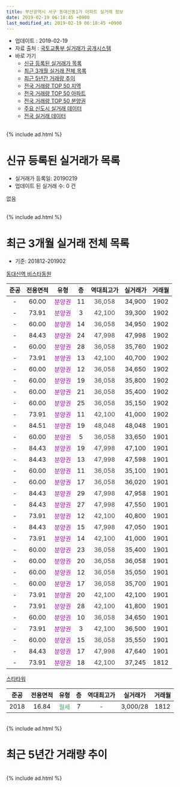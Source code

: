 ```yaml
---
title: 부산광역시 서구 동대신동1가 아파트 실거래 정보
date: 2019-02-19 06:18:45 +0900
last_modified_at: 2019-02-19 06:18:45 +0900
---
```


* 업데이트 : 2019-02-19
* 자료 출처 : [국토교통부 실거래가 공개시스템](http://rt.molit.go.kr)
* 바로 가기
    * [신규 등록된 실거래가 목록](#신규-등록된-실거래가-목록)
    * [최근 3개월 실거래 전체 목록](#최근-3개월-실거래-전체-목록)
    * [최근 5년간 거래량 추이](#최근-5년간-거래량-추이)
    * [전국 거래량 TOP 50 지역](https://ayogom.github.io/apt-trade-info/최근-3개월-전국에서-가장-거래가-많이-발생한-지역)
    * [전국 거래량 TOP 50 아파트](https://ayogom.github.io/apt-trade-info/최근-3개월-전국에서-가장-거래가-많이-발생한-아파트)
    * [전국 거래량 TOP 50 분양권](https://ayogom.github.io/apt-trade-info/최근-3개월-전국에서-가장-거래가-많이-발생한-분양권)
    * [주요 신도시 실거래 데이터](https://ayogom.github.io/apt-trade-info/주요-신도시)
    * [전국 실거래 데이터](https://ayogom.github.io/apt-trade-info/전국)
<br>
{% include ad.html %}
<br>

# 신규 등록된 실거래가 목록
* 실거래가 등록일: 20190219
* 업데이트 된 실거래 수: 0 건

없음

<br>
{% include ad.html %}
<br>

# 최근 3개월 실거래 전체 목록
* 기준: 201812-201902


[동대신역 비스타동원](https://search.naver.com/search.naver?query=%EB%B6%80%EC%82%B0%EA%B4%91%EC%97%AD%EC%8B%9C+%EC%84%9C%EA%B5%AC+%EB%8F%99%EB%8C%80%EC%8B%A0%EB%8F%991%EA%B0%80+%EB%8F%99%EB%8C%80%EC%8B%A0%EC%97%AD+%EB%B9%84%EC%8A%A4%ED%83%80%EB%8F%99%EC%9B%90)

|준공|전용면적|유형|층|역대최고가|실거래가|거래월|
|:---:|:---:|:---:|:---:|:---:|:---:|:---:|
|-|60.00|<span style="color:#9C11A5">분양권</span>|11|<span style="color:#444444">36,058</span>|34,900|1902|
|-|73.91|<span style="color:#9C11A5">분양권</span>|3|<span style="color:#444444">42,100</span>|39,300|1902|
|-|60.00|<span style="color:#9C11A5">분양권</span>|14|<span style="color:#444444">36,058</span>|34,950|1902|
|-|84.43|<span style="color:#9C11A5">분양권</span>|24|<span style="color:#444444">47,998</span>|47,998|1902|
|-|60.00|<span style="color:#9C11A5">분양권</span>|28|<span style="color:#444444">36,058</span>|35,760|1902|
|-|73.91|<span style="color:#9C11A5">분양권</span>|13|<span style="color:#444444">42,100</span>|40,700|1902|
|-|60.00|<span style="color:#9C11A5">분양권</span>|12|<span style="color:#444444">36,058</span>|34,650|1902|
|-|60.00|<span style="color:#9C11A5">분양권</span>|19|<span style="color:#444444">36,058</span>|35,800|1902|
|-|60.00|<span style="color:#9C11A5">분양권</span>|21|<span style="color:#444444">36,058</span>|35,400|1902|
|-|60.00|<span style="color:#9C11A5">분양권</span>|25|<span style="color:#444444">36,058</span>|35,150|1902|
|-|73.91|<span style="color:#9C11A5">분양권</span>|11|<span style="color:#444444">42,100</span>|41,000|1902|
|-|84.51|<span style="color:#9C11A5">분양권</span>|19|<span style="color:#444444">48,048</span>|48,048|1901|
|-|60.00|<span style="color:#9C11A5">분양권</span>|5|<span style="color:#444444">36,058</span>|33,650|1901|
|-|84.43|<span style="color:#9C11A5">분양권</span>|19|<span style="color:#444444">47,998</span>|47,100|1901|
|-|84.43|<span style="color:#9C11A5">분양권</span>|13|<span style="color:#444444">47,998</span>|47,598|1901|
|-|60.00|<span style="color:#9C11A5">분양권</span>|11|<span style="color:#444444">36,058</span>|35,100|1901|
|-|60.00|<span style="color:#9C11A5">분양권</span>|17|<span style="color:#444444">36,058</span>|36,020|1901|
|-|84.43|<span style="color:#9C11A5">분양권</span>|29|<span style="color:#444444">47,998</span>|47,958|1901|
|-|84.43|<span style="color:#9C11A5">분양권</span>|27|<span style="color:#444444">47,998</span>|47,550|1901|
|-|73.91|<span style="color:#9C11A5">분양권</span>|12|<span style="color:#444444">42,100</span>|40,800|1901|
|-|84.43|<span style="color:#9C11A5">분양권</span>|15|<span style="color:#444444">47,998</span>|47,050|1901|
|-|73.91|<span style="color:#9C11A5">분양권</span>|14|<span style="color:#444444">42,100</span>|41,000|1901|
|-|60.00|<span style="color:#9C11A5">분양권</span>|23|<span style="color:#444444">36,058</span>|35,400|1901|
|-|60.00|<span style="color:#9C11A5">분양권</span>|20|<span style="color:#444444">36,058</span>|36,058|1901|
|-|60.00|<span style="color:#9C11A5">분양권</span>|12|<span style="color:#444444">36,058</span>|35,050|1901|
|-|60.00|<span style="color:#9C11A5">분양권</span>|17|<span style="color:#444444">36,058</span>|35,700|1901|
|-|73.91|<span style="color:#9C11A5">분양권</span>|20|<span style="color:#444444">42,100</span>|42,100|1901|
|-|73.91|<span style="color:#9C11A5">분양권</span>|28|<span style="color:#444444">42,100</span>|41,800|1901|
|-|60.00|<span style="color:#9C11A5">분양권</span>|10|<span style="color:#444444">36,058</span>|34,650|1901|
|-|73.91|<span style="color:#9C11A5">분양권</span>|3|<span style="color:#444444">42,100</span>|36,500|1901|
|-|60.00|<span style="color:#9C11A5">분양권</span>|15|<span style="color:#444444">36,058</span>|35,550|1901|
|-|84.43|<span style="color:#9C11A5">분양권</span>|17|<span style="color:#444444">47,998</span>|47,640|1901|
|-|73.91|<span style="color:#9C11A5">분양권</span>|18|<span style="color:#444444">42,100</span>|37,245|1812|

[스타타워](https://search.naver.com/search.naver?query=%EB%B6%80%EC%82%B0%EA%B4%91%EC%97%AD%EC%8B%9C+%EC%84%9C%EA%B5%AC+%EB%8F%99%EB%8C%80%EC%8B%A0%EB%8F%991%EA%B0%80+%EC%8A%A4%ED%83%80%ED%83%80%EC%9B%8C)

|준공|전용면적|유형|층|역대최고가|실거래가|거래월|
|:---:|:---:|:---:|:---:|:---:|:---:|:---:|
|2018|16.84|<span style="color:#34a853">월세</span>|7|<span style="color:#444444">-</span>|3,000/28|1812|


<br>
{% include ad.html %}
<br>

# 최근 5년간 거래량 추이


<div style="width:100%;">
    <canvas id="deal_progress" height="200"></canvas>
</div>

<script>
new Chart(document.getElementById("deal_progress"), {
    type: 'line',
    data: {
        labels: ['201402','201403','201404','201405','201406','201407','201408','201409','201410','201411','201412','201501','201502','201503','201504','201505','201506','201507','201508','201509','201510','201511','201512','201601','201602','201603','201604','201605','201606','201607','201608','201609','201610','201611','201612','201701','201702','201703','201704','201705','201706','201707','201708','201709','201710','201711','201712','201801','201802','201803','201804','201805','201806','201807','201808','201809','201810','201811','201812','201901','201902'],
        datasets: [{
            label: '매매',
            pointRadius: 1,
            data: [1, 0, 1, 0, 0, 0, 1, 1, 1, 1, 0, 1, 1, 2, 0, 1, 0, 0, 1, 0, 0, 0, 0, 0, 2, 0, 1, 2, 0, 0, 0, 0, 1, 1, 1, 0, 0, 1, 6, 10, 2, 2, 1, 0, 0, 1, 0, 0, 0, 0, 0, 1, 0, 0, 0, 0, 3, 5, 1, 21, 11],
            borderColor: "rgba(255, 201, 14, 1)",
            backgroundColor: "rgba(255, 201, 14, 0.5)",
            fill: false,
            lineTension: 0
        },{
            label: '전월세',
            pointRadius: 1,
            data: [0, 1, 0, 0, 0, 0, 0, 0, 0, 0, 0, 0, 1, 1, 0, 0, 0, 0, 0, 0, 0, 0, 0, 0, 0, 1, 1, 0, 0, 0, 0, 0, 0, 0, 0, 0, 0, 1, 0, 0, 0, 1, 1, 0, 0, 0, 1, 0, 0, 0, 1, 2, 5, 4, 4, 1, 1, 1, 1, 0, 0],
            borderColor: "rgba(0, 141, 185, 1)",
            backgroundColor: "rgba(0, 141, 185, 0.5)",
            fill: false,
            lineTension: 0
        }
        ]
    },
    options: {
        responsive: true,
        title: {
            display: false
        },
        tooltips: {
            mode: 'index',
            intersect: false
        },
        hover: {
            mode: 'nearest',
            intersect: true
        },
        scales: {
            xAxes: [{
                display: true,
                scaleLabel: {
                    display: true,
                    labelString: '년/월'
                }
            }],
            yAxes: [{
                display: true,
                ticks: {
                    suggestedMin: 0,
                },
                scaleLabel: {
                    display: true,
                    labelString: '실거래 수'
                }
            }]
        }
    }
});

</script>


<br>
{% include ad.html %}
<br>

